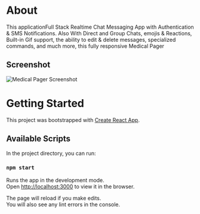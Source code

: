 # About
This applicationFull Stack Realtime Chat Messaging App with Authentication & SMS Notifications.
Also With Direct and Group Chats, emojis & Reactions, Built-in Gif support, the ability to edit & delete messages, specialized commands, and much more, this fully responsive Medical Pager

## Screenshot
![Medical Pager Screenshot](/main/client/src/assets/screenshot.png?raw=true "Medical Pager")
# Getting Started

This project was bootstrapped with [Create React App](https://github.com/facebook/create-react-app).

## Available Scripts

In the project directory, you can run:

### `npm start`

Runs the app in the development mode.\
Open [http://localhost:3000](http://localhost:3000) to view it in the browser.

The page will reload if you make edits.\
You will also see any lint errors in the console.
